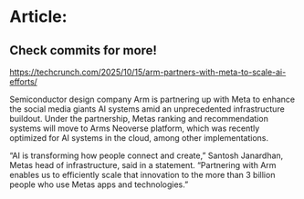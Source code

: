 # Article:

## Check commits for more!
https://techcrunch.com/2025/10/15/arm-partners-with-meta-to-scale-ai-efforts/

Semiconductor design company Arm is partnering up with Meta to enhance the social media giants AI systems amid an unprecedented infrastructure buildout. Under the partnership, Metas ranking and recommendation systems will move to Arms Neoverse platform, which was recently optimized for AI systems in the cloud, among other implementations.

&#8220;AI is transforming how people connect and create,&#8221; Santosh Janardhan, Metas head of infrastructure, said in a statement. &#8220;Partnering with Arm enables us to efficiently scale that innovation to the more than 3 billion people who use Metas apps and technologies.&#8221;